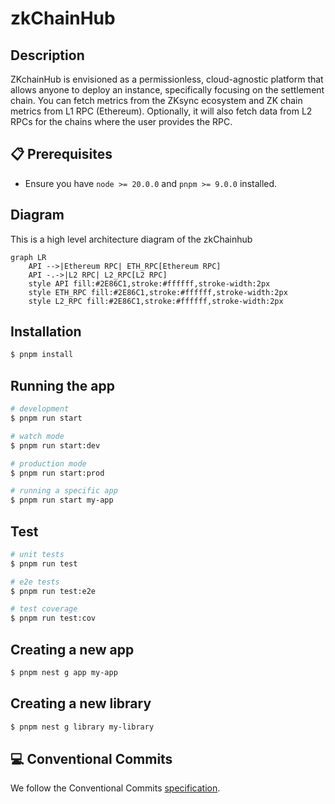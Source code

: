 # zkChainHub

## Description

ZKchainHub is envisioned as a permissionless, cloud-agnostic platform that allows anyone to deploy an instance, specifically focusing on the settlement chain.
You can fetch metrics from the ZKsync ecosystem and ZK chain metrics from L1 RPC (Ethereum). Optionally, it will also fetch data from L2 RPCs for the chains where the user provides the RPC.

## 📋 Prerequisites

- Ensure you have `node >= 20.0.0` and `pnpm >= 9.0.0` installed.


## Diagram
This is a high level architecture diagram of the zkChainhub
```mermaid
graph LR
    API -->|Ethereum RPC| ETH_RPC[Ethereum RPC]
    API -.->|L2 RPC| L2_RPC[L2 RPC]
    style API fill:#2E86C1,stroke:#ffffff,stroke-width:2px
    style ETH_RPC fill:#2E86C1,stroke:#ffffff,stroke-width:2px
    style L2_RPC fill:#2E86C1,stroke:#ffffff,stroke-width:2px
```


## Installation

```bash
$ pnpm install
```

## Running the app

```bash
# development
$ pnpm run start

# watch mode
$ pnpm run start:dev

# production mode
$ pnpm run start:prod

# running a specific app
$ pnpm run start my-app
```

## Test

```bash
# unit tests
$ pnpm run test

# e2e tests
$ pnpm run test:e2e

# test coverage
$ pnpm run test:cov
```

## Creating a new app
```bash
$ pnpm nest g app my-app
```

## Creating a new library
```bash
$ pnpm nest g library my-library
```

## 💻 Conventional Commits
We follow the Conventional Commits [specification](https://www.conventionalcommits.org/en/v1.0.0/#specification).
